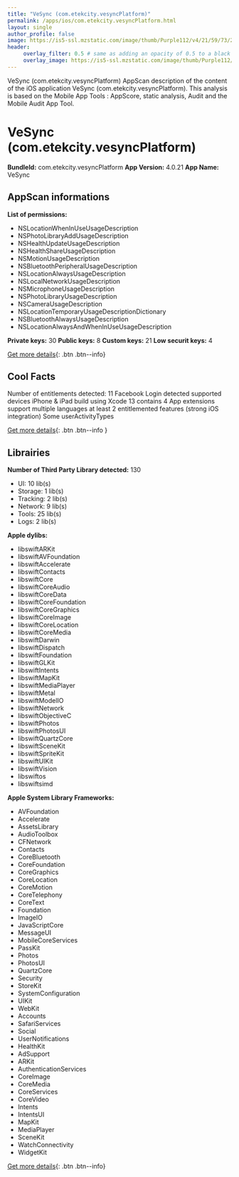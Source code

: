 ```yaml
---
title: "VeSync (com.etekcity.vesyncPlatform)"
permalink: /apps/ios/com.etekcity.vesyncPlatform.html
layout: single
author_profile: false
image: https://is5-ssl.mzstatic.com/image/thumb/Purple112/v4/21/59/73/21597332-4829-4c16-3377-3d29bfd4ab9e/AppIconWithIpad-0-0-1x_U007emarketing-0-0-0-7-0-0-sRGB-0-0-0-GLES2_U002c0-512MB-85-220-0-0.png/512x512bb.jpg
header: 
     overlay_filter: 0.5 # same as adding an opacity of 0.5 to a black background
     overlay_image: https://is5-ssl.mzstatic.com/image/thumb/Purple112/v4/21/59/73/21597332-4829-4c16-3377-3d29bfd4ab9e/AppIconWithIpad-0-0-1x_U007emarketing-0-0-0-7-0-0-sRGB-0-0-0-GLES2_U002c0-512MB-85-220-0-0.png/512x512bb.jpg
---
```

VeSync (com.etekcity.vesyncPlatform) AppScan description of the content of the iOS application VeSync (com.etekcity.vesyncPlatform). This analysis is based on the Mobile App Tools : AppScore, static analysis, Audit and the Mobile Audit App Tool.

# VeSync (com.etekcity.vesyncPlatform)

**BundleId:** com.etekcity.vesyncPlatform
**App Version:** 4.0.21
**App Name:** VeSync


## AppScan informations 

**List of permissions:** 
- NSLocationWhenInUseUsageDescription
- NSPhotoLibraryAddUsageDescription
- NSHealthUpdateUsageDescription
- NSHealthShareUsageDescription
- NSMotionUsageDescription
- NSBluetoothPeripheralUsageDescription
- NSLocationAlwaysUsageDescription
- NSLocalNetworkUsageDescription
- NSMicrophoneUsageDescription
- NSPhotoLibraryUsageDescription
- NSCameraUsageDescription
- NSLocationTemporaryUsageDescriptionDictionary
- NSBluetoothAlwaysUsageDescription
- NSLocationAlwaysAndWhenInUseUsageDescription
  
  
**Private keys:** 30
**Public keys:** 8
**Custom keys:** 21
**Low securit keys:** 4
  
[Get more details](/pricing.html){: .btn .btn--info}

## Cool Facts

Number of entitlements detected: 11
Facebook Login detected
supported devices iPhone & iPad
build using Xcode 13
contains 4 App extensions
support multiple languages
at least 2 entitlemented features (strong iOS integration)
Some userActivityTypes
  
[Get more details](/pricing.html){: .btn .btn--info }

## Librairies 
**Number of Third Party Library detected:** 130
- UI: 10 lib(s)
- Storage: 1 lib(s)
- Tracking: 2 lib(s)
- Network: 9 lib(s)
- Tools: 25 lib(s)
- Logs: 2 lib(s)


**Apple dylibs:**
- libswiftARKit
- libswiftAVFoundation
- libswiftAccelerate
- libswiftContacts
- libswiftCore
- libswiftCoreAudio
- libswiftCoreData
- libswiftCoreFoundation
- libswiftCoreGraphics
- libswiftCoreImage
- libswiftCoreLocation
- libswiftCoreMedia
- libswiftDarwin
- libswiftDispatch
- libswiftFoundation
- libswiftGLKit
- libswiftIntents
- libswiftMapKit
- libswiftMediaPlayer
- libswiftMetal
- libswiftModelIO
- libswiftNetwork
- libswiftObjectiveC
- libswiftPhotos
- libswiftPhotosUI
- libswiftQuartzCore
- libswiftSceneKit
- libswiftSpriteKit
- libswiftUIKit
- libswiftVision
- libswiftos
- libswiftsimd


**Apple System Library Frameworks:**
- AVFoundation
- Accelerate
- AssetsLibrary
- AudioToolbox
- CFNetwork
- Contacts
- CoreBluetooth
- CoreFoundation
- CoreGraphics
- CoreLocation
- CoreMotion
- CoreTelephony
- CoreText
- Foundation
- ImageIO
- JavaScriptCore
- MessageUI
- MobileCoreServices
- PassKit
- Photos
- PhotosUI
- QuartzCore
- Security
- StoreKit
- SystemConfiguration
- UIKit
- WebKit
- Accounts
- SafariServices
- Social
- UserNotifications
- HealthKit
- AdSupport
- ARKit
- AuthenticationServices
- CoreImage
- CoreMedia
- CoreServices
- CoreVideo
- Intents
- IntentsUI
- MapKit
- MediaPlayer
- SceneKit
- WatchConnectivity
- WidgetKit


  
[Get more details](/pricing.html){: .btn .btn--info}

